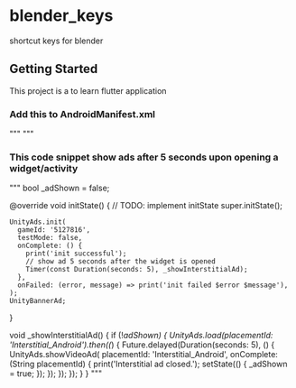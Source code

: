 # blender_keys

shortcut keys for blender

## Getting Started

This project is a to learn flutter application

### Add this to AndroidManifest.xml
"""
<uses-permission android:name="android.permission.INTERNET"/>
<uses-permission android:name="android.permission.ACCESS_NETWORK_STATE" />
"""

### This code snippet show ads after 5 seconds upon opening a widget/activity
"""
bool _adShown = false;

@override
void initState() {
// TODO: implement initState
super.initState();

    UnityAds.init(
      gameId: '5127816',
      testMode: false,
      onComplete: () {
        print('init successful');
        // show ad 5 seconds after the widget is opened
        Timer(const Duration(seconds: 5), _showInterstitialAd);
      },
      onFailed: (error, message) => print('init failed $error $message'),
    );
    UnityBannerAd;
}

void _showInterstitialAd() {
if (!_adShown) {
UnityAds.load(placementId: 'Interstitial_Android').then((_) {
Future.delayed(Duration(seconds: 5), () {
UnityAds.showVideoAd(
placementId: 'Interstitial_Android',
onComplete: (String placementId) {
print('Interstitial ad closed.');
setState(() {
_adShown = true;
});
});
});
});
}
}
"""